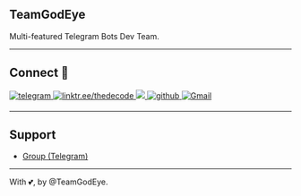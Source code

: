 ## TeamGodEye
Multi-featured Telegram Bots Dev Team.

---
## Connect 🔗
<p align="left">
    <a href="https://telegram.dog/TeamGodEye" target="_blank">
    <img src=https://img.shields.io/badge/telegram-%2300acee.svg?&style=for-the-badge&logo=telegram&logoColor=white alt=telegram style="margin-bottom: 5px;" />
    </a>
    <a href="sammyxd.me" target="_blank">
    <img src="https://img.shields.io/badge/Website%20-%230077B5.svg?&style=for-the-badge&logo=docs&logoColor=white" alt="linktr.ee/thedecode" />
    </a>
    <a href="https://www.instagram.com/SammyXD/">
    <img src="https://img.shields.io/badge/Instagram-E4405F?style=for-the-badge&logo=instagram&logoColor=white">
    </a>
    <a href="https://github.com/GodEyeX" target="_blank">
    <img src=https://img.shields.io/badge/github-%2324292e.svg?&style=for-the-badge&logo=github&logoColor=white alt=github style="margin-bottom: 5px;" />
    </a>
    <a href="mailto:mrsammyxd@gmail.com">
    <img alt="Gmail" src="https://img.shields.io/badge/Gmail-D14836?style=for-the-badge&logo=gmail&logoColor=white" />
    </a>
</p>

---
## Support
- [Group (Telegram)](https://t.me/GodEyeSupport)

---
With 💕, by @TeamGodEye.
